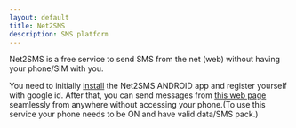 ```yaml
---
layout: default
title: Net2SMS
description: SMS platform
---
```

Net2SMS is a free service to send SMS from the net (web) without having your phone/SIM with you.

You need to initially [install](https://drive.google.com/open?id=1BY9HzqFtTCpjGMbcnoll6L_kNEWpmKcf&export=download) the Net2SMS ANDROID app and register yourself with google id. After that, you can send messages from [this web page](./send) seamlessly from anywhere without accessing your phone.(To use this service your phone needs to be ON and have valid data/SMS pack.)
<script>
function otherSignedInStuff(){
 window.location.href = "./send" ; 
}
</script>
  
